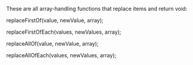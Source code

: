 These are all array-handling functions that replace items and return void:

replaceFirstOf(value, newValue, array);

replaceFirstOfEach(values, newValues, array);

replaceAllOf(value, newValue, array);

replaceAllOfEach(values, newValues, array);

